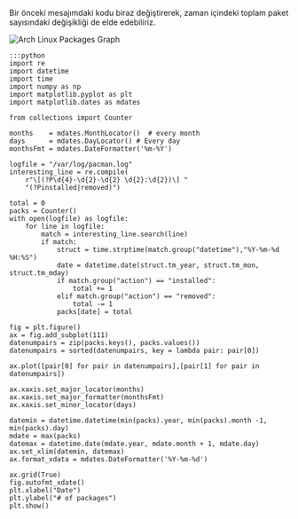 <!--
.. date: 2012-01-08 01:07:35
.. slug: arch-linux-paket-grafigi-2
.. title: Arch Linux Paket Grafiği - 2
.. description: Düzenli ifadeler ile bir log dosyasından ayıklanan veriler, numpy ve matplotlib olarak görselleştiriliyor. Python ile grafik çizmenin güzel bir örneği.
-->

Bir önceki mesajımdaki kodu biraz değiştirerek, zaman içindeki toplam
paket sayısındaki değişikliği de elde edebiliriz. <!-- TEASER_END -->

![Arch Linux Packages Graph](/images/package-graph-2.png)

    :::python
    import re
    import datetime
    import time
    import numpy as np
    import matplotlib.pyplot as plt
    import matplotlib.dates as mdates
    
    from collections import Counter
    
    months    = mdates.MonthLocator()  # every month
    days      = mdates.DayLocator() # Every day
    monthsFmt = mdates.DateFormatter('%m-%Y')
    
    logfile = "/var/log/pacman.log"
    interesting_line = re.compile(
        r"\[(?P\d{4}-\d{2}-\d{2} \d{2}:\d{2})\] "
        "(?Pinstalled|removed)")
    
    total = 0
    packs = Counter()
    with open(logfile) as logfile:
        for line in logfile:
            match = interesting_line.search(line)
            if match:
                struct = time.strptime(match.group("datetime"),"%Y-%m-%d %H:%S")
                date = datetime.date(struct.tm_year, struct.tm_mon, struct.tm_mday)
                if match.group("action") == "installed":
                    total += 1
                elif match.group("action") == "removed":
                    total -= 1
                packs[date] = total
    
    fig = plt.figure()
    ax = fig.add_subplot(111)
    datenumpairs = zip(packs.keys(), packs.values())
    datenumpairs = sorted(datenumpairs, key = lambda pair: pair[0])
    
    ax.plot([pair[0] for pair in datenumpairs],[pair[1] for pair in datenumpairs])
    
    ax.xaxis.set_major_locator(months)
    ax.xaxis.set_major_formatter(monthsFmt)
    ax.xaxis.set_minor_locator(days)
    
    datemin = datetime.datetime(min(packs).year, min(packs).month -1, min(packs).day)
    mdate = max(packs)
    datemax = datetime.date(mdate.year, mdate.month + 1, mdate.day)
    ax.set_xlim(datemin, datemax)
    ax.format_xdata = mdates.DateFormatter('%Y-%m-%d')
    
    ax.grid(True)
    fig.autofmt_xdate()
    plt.xlabel("Date")
    plt.ylabel("# of packages")
    plt.show()